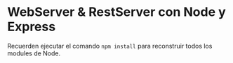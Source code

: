 # WebServer & RestServer con Node y Express

Recuerden ejecutar el comando `npm install` para reconstruir todos los modules de Node.

